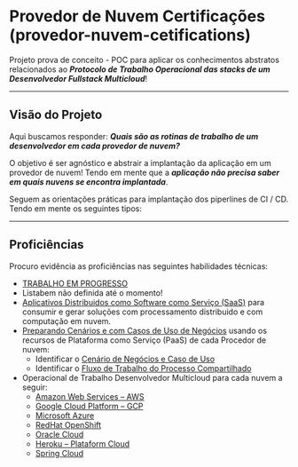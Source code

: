 # Provedor de Nuvem Certificações (provedor-nuvem-cetifications)

Projeto prova de conceito - POC para aplicar os conhecimentos abstratos relacionados ao _**Protocolo de Trabalho Operacional das stacks de um Desenvolvedor Fullstack Multicloud**_!

--- 

## Visão do Projeto

Aqui buscamos responder: _**Quais são as  rotinas de trabalho de um desenvolvedor em cada provedor de nuvem?**_

O objetivo é ser agnóstico e abstrair a implantação da aplicação em um provedor de nuvem! Tendo em mente que a _**aplicação não precisa saber em quais nuvens se encontra implantada**_.

Seguem as orientações práticas para implantação dos piperlines de CI / CD. Tendo em mente os seguintes tipos:

--- 

## Proficiências

Procuro evidência as proficiências nas seguintes habilidades técnicas:

- [TRABALHO EM PROGRESSO]()
- Listabem não definida até o momento!
- [Aplicativos Distribuidos como Software como Serviço (SaaS)](#saas) para consumir e gerar soluções com processamento distribuido e com computação em nuvem.
- [Preparando Cenários e com Casos de Uso de Negócios](#) usando os recursos de Plataforma como Serviço (PaaS) de cada Procedor de nuvem: 
  - Identificar o [Cenário de Negócios e Caso de Uso](#) 
  - Identificar o [Fluxo de Trabalho do Processo Compartilhado](#) 
- Operacional de Trabalho Desenvolvedor Multicloud para cada nuvem a seguir:
  - [Amazon Web Services – AWS](#)
  - [Google Cloud Platform – GCP](#)
  - [Microsoft Azure](#)
  - [RedHat OpenShift](#)
  - [Oracle Cloud](#)
  - [Heroku – Plataform Cloud](#)
  - [Spring Cloud](#)
